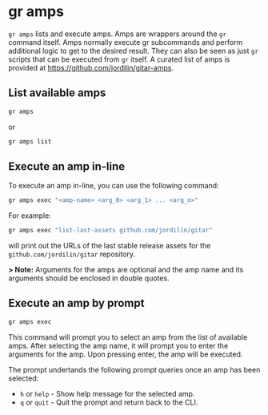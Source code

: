 # gr amps

`gr amps` lists and execute amps. Amps are wrappers around the `gr` command
itself. Amps normally execute gr subcommands and perform additional logic to get
to the desired result. They can also be seen as just `gr` scripts that can be
executed from `gr` itself. A curated list of amps is provided at
<https://github.com/jordilin/gitar-amps>.

## List available amps

```bash
gr amps
```

or

```bash
gr amps list
```

## Execute an amp in-line

To execute an amp in-line, you can use the following command:

```bash
gr amps exec "<amp-name> <arg_0> <arg_1> ... <arg_n>"
```

For example:

```bash
gr amps exec "list-last-assets github.com/jordilin/gitar"
```

will print out the URLs of the last stable release assets for the
`github.com/jordilin/gitar` repository.

**> Note:** Arguments for the amps are optional and the amp name and its
arguments should be enclosed in double quotes.

## Execute an amp by prompt

```bash
gr amps exec
```

This command will prompt you to select an amp from the list of available amps.
After selecting the amp name, it will prompt you to enter the arguments for the
amp. Upon pressing enter, the amp will be executed.

The prompt undertands the following prompt queries once an amp has been
selected:

- `h` or `help` - Show help message for the selected amp.
- `q` or `quit` - Quit the prompt and return back to the CLI.
